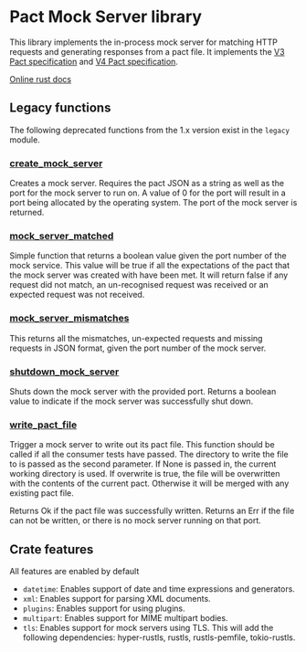 # Pact Mock Server library

This library implements the in-process mock server for matching HTTP requests and generating responses from a pact file.
It implements the [V3 Pact specification](https://github.com/pact-foundation/pact-specification/tree/version-3)
and [V4 Pact specification](https://github.com/pact-foundation/pact-specification/tree/version-4).

[Online rust docs](https://docs.rs/pact_mock_server/latest/pact_mock_server/)

## Legacy functions

The following deprecated functions from the 1.x version exist in the `legacy` module. 

### [create_mock_server](https://docs.rs/pact_mock_server/latest/pact_mock_server/fn.create_mock_server.html)

Creates a mock server. Requires the pact JSON as a string as well as the port for the mock server to run on. A value of 
0 for the port will result in a port being allocated by the operating system. The port of the mock server is returned.

### [mock_server_matched](https://docs.rs/pact_mock_server/latest/pact_mock_server/fn.mock_server_matched.html)

Simple function that returns a boolean value given the port number of the mock service. This value will be true if all
the expectations of the pact that the mock server was created with have been met. It will return false if any request did
not match, an un-recognised request was received or an expected request was not received.

### [mock_server_mismatches](https://docs.rs/pact_mock_server/latest/pact_mock_server/fn.mock_server_mismatches.html)

This returns all the mismatches, un-expected requests and missing requests in JSON format, given the port number of the
mock server.

### [shutdown_mock_server](https://docs.rs/pact_mock_server/latest/pact_mock_server/fn.shutdown_mock_server.html)

Shuts down the mock server with the provided port. Returns a boolean value to indicate if the mock server was successfully shut down.

### [write_pact_file](https://docs.rs/pact_mock_server/latest/pact_mock_server/fn.write_pact_file.html)

Trigger a mock server to write out its pact file. This function should be called if all the consumer tests have passed. 
The directory to write the file to is passed as the second parameter. If None is passed in, the current working 
directory is used. If overwrite is true, the file will be overwritten with the contents of the current pact. Otherwise 
it will be merged with any existing pact file.

Returns Ok if the pact file was successfully written. Returns an Err if the file can not be written, or there is no 
mock server running on that port.

## Crate features
All features are enabled by default

* `datetime`: Enables support of date and time expressions and generators.
* `xml`: Enables support for parsing XML documents.
* `plugins`: Enables support for using plugins.
* `multipart`: Enables support for MIME multipart bodies.
* `tls`: Enables support for mock servers using TLS. This will add the following dependencies: hyper-rustls, rustls, rustls-pemfile, tokio-rustls.
